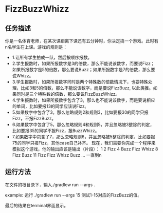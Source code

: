 # FizzBuzzWhizz
## 任务描述

你是一名体育老师，在某次课距离下课还有五分钟时，你决定搞一个游戏。此时有n名学生在上课。游戏的规则是：

- 1.让所有学生拍成一队，然后按顺序报数。
- 2.学生报数时，如果所报数字是3的倍数，那么不能说该数字，而要说Fizz；如果所报数字是5的倍数，那么要说Buzz；如果所报数字是7的倍数，那么要说Whizz。
- 3.学生报数时，如果所报数字同时是两个特殊数的倍数情况下，也要特殊处理，比如3和5的倍数，那么不能说该数字，而是要说FizzBuzz, 以此类推。如果同时是三个特殊数的倍数，那么要说FizzBuzzWhizz。
- 4.学生报数时，如果所报数字包含了3，那么也不能说该数字，而是要说相应的单词，比如要报13的同学应该说Fizz。
- 5.如果数字中包含了3，那么忽略规则2和规则3，比如要报30的同学只报Fizz，不报FizzBuzz。
- 6.如果数字中包含了5，那么忽略规则4和规则5，并且忽略被3整除的判定，比如要报35的同学不报Fizz，报BuzzWhizz。
- 7.如果数字中包含了7，那么忽略规则6，并且忽略被5整除的判定，比如要报75的同学只报Fizz，其他case自己补齐。 现在，我们需要你完成一个程序来模拟这个游戏，他的输出应该是输出（片段）：
1 2 Fizz 4 Buzz Fizz Whizz 8 Fizz Buzz 11 Fizz Fizz Whizz Buzz … 一直到n

## 运行方法

在文件的根目录下，输入./gradlew run --args <number>.

example: 运行 ./gradlew run --args 15 测试1-15对应的FizzBuzz的值。

最后的结果在terminal界面显示。
